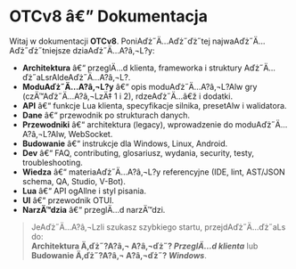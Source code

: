 # OTCv8 â€” Dokumentacja

Witaj w dokumentacji **OTCv8**. PoniAďż˝Ä…Aďż˝ďż˝tej najwaAďż˝Ä…Aďż˝ďż˝tniejsze dziaAďż˝Ä…A?â‚¬L?y:

- **Architektura** â€“ przeglÄ…d klienta, frameworka i struktury Aďż˝Ä…ďż˝aLsrAldeAďż˝Ä…A?â‚¬L?.
- **ModuAďż˝Ä…A?â‚¬L?y** â€“ opis moduAďż˝Ä…A?â‚¬L?Alw gry (czÄ™Aďż˝Ä…A?â‚¬LzÄ‡ 1 i 2), rdzeAďż˝Ä…â€ž i dodatki.
- **API** â€“ funkcje Lua klienta, specyfikacje silnika, presetAlw i walidatora.
- **Dane** â€“ przewodnik po strukturach danych.
- **Przewodniki** â€“ architektura (legacy), wprowadzenie do moduAďż˝Ä…A?â‚¬L?Alw, WebSocket.
- **Budowanie** â€“ instrukcje dla Windows, Linux, Android.
- **Dev** â€“ FAQ, contributing, glosariusz, wydania, security, testy, troubleshooting.
- **Wiedza** â€“ materiaAďż˝Ä…A?â‚¬L?y referencyjne (IDE, lint, AST/JSON schema, QA, Studio, V-Bot).
- **Lua** â€“ API ogAllne i styl pisania.
- **UI** â€“ przewodnik OTUI.
- **NarzÄ™dzia** â€“ przeglÄ…d narzÄ™dzi.

> JeAďż˝Ä…A?â‚¬Lzli szukasz szybkiego startu, przejdAďż˝Ä…ďż˝aLs do:  
> **Architektura Ä‚ďż˝?A?â‚¬ A?â‚¬ďż˝? _PrzeglÄ…d klienta_** lub **Budowanie Ä‚ďż˝?A?â‚¬ A?â‚¬ďż˝? _Windows_**.
